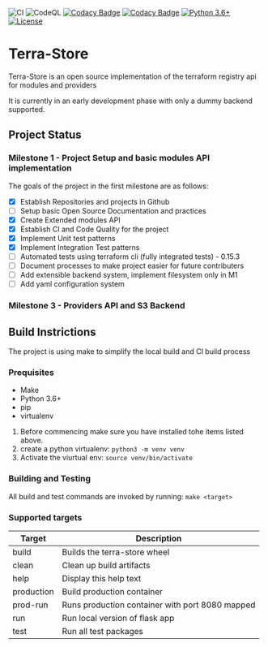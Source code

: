 ![CI](https://github.com/terra-store/terra-store/actions/workflows/build.yml/badge.svg) ![CodeQL](https://github.com/terra-store/terra-store/workflows/CodeQL/badge.svg) [![Codacy Badge](https://app.codacy.com/project/badge/Grade/02ce2a63a46e4b28aea65c866c4ea932)](https://www.codacy.com/gh/terra-store/terra-store/dashboard?utm_source=github.com&utm_medium=referral&utm_content=terra-store/terra-store&utm_campaign=Badge_Grade)  [![Codacy Badge](https://app.codacy.com/project/badge/Coverage/02ce2a63a46e4b28aea65c866c4ea932)](https://www.codacy.com/gh/terra-store/terra-store/dashboard?utm_source=github.com&utm_medium=referral&utm_content=terra-store/terra-store&utm_campaign=Badge_Coverage) [![Python 3.6+](https://img.shields.io/badge/python-3.6+-blue.svg)](https://www.python.org/downloads/release/python-360/) [![License](https://img.shields.io/badge/License-Apache%202.0-blue.svg)](https://opensource.org/licenses/Apache-2.0)

# Terra-Store

Terra-Store is an open source implementation of the terraform registry api for modules and providers

It is currently in an early development phase with only a dummy backend supported.

## Project Status

### Milestone 1 - Project Setup and basic modules API implementation

The goals of the project in the first milestone are as follows:

-   [x] Establish Repositories and projects in Github
-   [ ] Setup basic Open Source Documentation and practices
-   [x] Create Extended modules API 
-   [x] Establish CI and Code Quality for the project
-   [x] Implement Unit test patterns
-   [x] Implement Integration Test patterns
-   [ ] Automated tests using terraform cli (fully integrated tests) - 0.15.3
-   [ ] Document processes to make project easier for future contributers
-   [ ] Add extensible backend system, implement filesystem only in M1
-   [ ] Add yaml configuration system

### Milestone 3 - Providers API and S3 Backend

## Build Instrictions

The project is using make to simplify the local build and CI build process

### Prequisites

-   Make
-   Python 3.6+
-   pip
-   virtualenv

1.  Before commencing make sure you have installed tohe items listed above.
2.  create a python virtualenv: `python3 -m venv venv`
3.  Activate the viurtual env: `source venv/bin/activate`

### Building and Testing

All build and test commands are invoked by running: `make <target>`

### Supported targets

| Target     | Description                                     |
| ---------- | ----------------------------------------------- |
| build      | Builds the terra-store wheel                    |
| clean      | Clean up build artifacts                        |
| help       | Display this help text                          |
| production | Build production container                      |
| prod-run   | Runs production container with port 8080 mapped |
| run        | Run local version of flask app                  |
| test       | Run all test packages                           |
